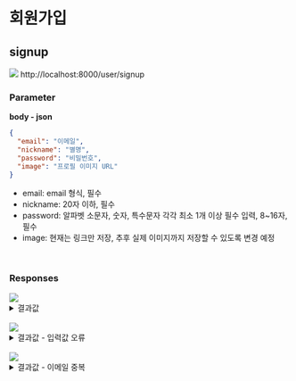 # 회원가입

## signup

<img src="https://img.shields.io/badge/POST-green?style=plastic&logo=appveyor&logo=POST"/> 
http://localhost:8000/user/signup

### Parameter

**body - json**

```json
{
  "email": "이메일",
  "nickname": "별명",
  "password": "비밀번호",
  "image": "프로필 이미지 URL"
}
```

- email: email 형식, 필수
- nickname: 20자 이하, 필수
- password: 알파벳 소문자, 숫자, 특수문자 각각 최소 1개 이상 필수 입력, 8~16자, 필수
- image: 현재는 링크만 저장, 추후 실제 이미지까지 저장할 수 있도록 변경 예정

<br>

### Responses

<img src="https://img.shields.io/badge/201-519800?style=plastic&logo=appveyor&logo=201"/>

<details>
<summary>결과값</summary>
<div markdown="1">

```json
{
  "success": true,
  "message": "회원가입을 성공했습니다.",
  "data": {
    "userId": 20
  }
}
```

</div>
</details>

<br>

<img src="https://img.shields.io/badge/400-DB3A00?style=plastic&logo=appveyor&logo=400"/> 
<details>
<summary>결과값 - 입력값 오류</summary>
<div markdown="1">

```json
{
  "success": false,
  "message": "필요한 유저 정보가 일치하지않습니다."
}
```

</div>
</details>

<br>

<img src="https://img.shields.io/badge/409-DB3A00?style=plastic&logo=appveyor&logo=409"/> 
<details>
<summary>결과값 - 이메일 중복</summary>
<div markdown="1">

```json
{
  "success": false,
  "message": "이메일이 중복되었습니다."
}
```

</div>
</details>
